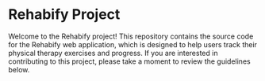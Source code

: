 # Rehabify Project

Welcome to the Rehabify project! This repository contains the source code for the Rehabify web application, which is designed to help users track their physical therapy exercises and progress. If you are interested in contributing to this project, please take a moment to review the guidelines below.

